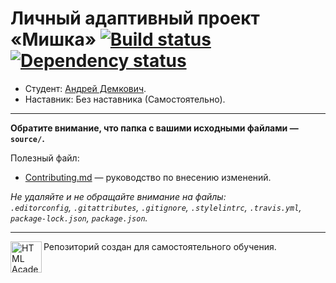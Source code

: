 # Личный адаптивный проект «Мишка» [![Build status][travis-image]][travis-url] [![Dependency status][dependency-image]][dependency-url]

* Студент: [Андрей Демкович](https://up.htmlacademy.ru/adaptive/15/user/479849).
* Наставник: Без наставника (Самостоятельно).

---

**Обратите внимание, что папка с вашими исходными файлами — `source/`.**

Полезный файл:

- [Contributing.md](Contributing.md) — руководство по внесению изменений.

_Не удаляйте и не обращайте внимание на файлы:_<br>
_`.editorconfig`, `.gitattributes`, `.gitignore`, `.stylelintrc`, `.travis.yml`, `package-lock.json`, `package.json`._

---

<a href="https://htmlacademy.ru/intensive/adaptive"><img align="left" width="50" height="50" alt="HTML Academy" src="https://up.htmlacademy.ru/static/img/intensive/adaptive/logo-for-github-2.png"></a>

Репозиторий создан для самостоятельного обучения.

[travis-image]: https://travis-ci.com/htmlacademy-adaptive/479849-pink.svg?branch=master
[travis-url]: https://travis-ci.com/htmlacademy-adaptive/479849-pink
[dependency-image]: https://david-dm.org/htmlacademy-adaptive/479849-pink/dev-status.svg?style=flat-square
[dependency-url]: https://david-dm.org/htmlacademy-adaptive/479849-pink?type=dev
